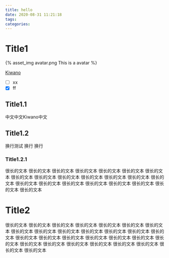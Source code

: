 ```yaml
---
title: hello
date: 2020-08-31 11:21:18
tags:
categories:
---
```


# Title1

{% asset_img avatar.png This is a avatar %}

[Kiwano](//github.com/KiwanoEngine/Kiwano)

- [ ] xx
- [x] ff

## Title1.1

中文中文Kiwano中文

## Title1.2

换行测试
换行
换行

### Title1.2.1

很长的文本
很长的文本
很长的文本
很长的文本
很长的文本
很长的文本
很长的文本
很长的文本
很长的文本
很长的文本
很长的文本
很长的文本
很长的文本
很长的文本
很长的文本
很长的文本
很长的文本
很长的文本
很长的文本
很长的文本
很长的文本
很长的文本

# Title2


很长的文本
很长的文本
很长的文本
很长的文本
很长的文本
很长的文本
很长的文本
很长的文本
很长的文本
很长的文本
很长的文本
很长的文本
很长的文本
很长的文本
很长的文本
很长的文本
很长的文本
很长的文本
很长的文本
很长的文本
很长的文本
很长的文本
很长的文本
很长的文本
很长的文本
很长的文本
很长的文本
很长的文本
很长的文本